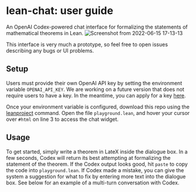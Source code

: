 # lean-chat: user guide
An OpenAI Codex-powered chat interface for formalizing the statements of mathematical theorems in Lean. 
![Screenshot from 2022-06-15 17-13-13](https://user-images.githubusercontent.com/59542043/173930999-66b8d089-f01b-48bd-98d3-c26444a57eb0.png)

This interface is very much a prototype, so feel free to open issues describing any bugs or UI problems. 

## Setup
Users must provide their own OpenAI API key by setting the environment variable `OPENAI_API_KEY`. We are working on a future version that does not require users to have a key. In the meantime, you can apply for a key [here](https://share.hsforms.com/1GzaACuXwSsmLKPfmphF_1w4sk30?).

Once your environment variable is configured, download this repo using the [leanproject](https://leanprover-community.github.io/leanproject.html) command. Open the file `playground.lean`, and hover your cursor over `#html` on line 3 to access the chat widget. 

## Usage 
To get started, simply write a theorem in LateX inside the dialogue box. In a few seconds, Codex will return its best attempting at formalizing the statement of the theorem. If the Codex output looks good, hit `paste` to copy the code into `playground.lean`. If Codex made a mistake, you can give the system a suggestion for what to fix by entering more text into the dialogue box. See below for an example of a multi-turn conversation with Codex. 
